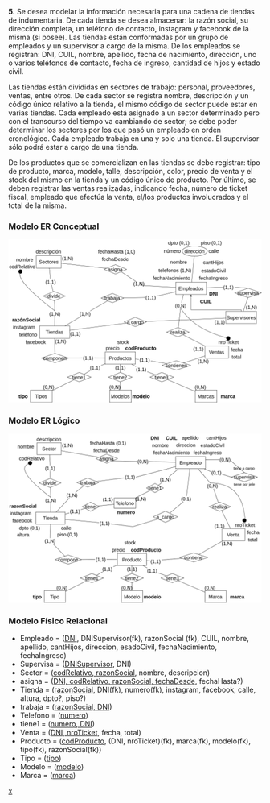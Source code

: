 **5.** Se desea modelar la información necesaria para una cadena de tiendas de indumentaria. De cada tienda se desea almacenar: la razón social, su dirección completa, un teléfono de contacto, instagram y facebook de la misma (si posee). Las tiendas están conformadas por un grupo de empleados y un supervisor a cargo de la misma. De los empleados se registran: DNI, CUIL, nombre, apellido, fecha de nacimiento, dirección, uno o varios teléfonos de contacto, fecha de ingreso, cantidad de hijos y estado civil.

Las tiendas están divididas en sectores de trabajo: personal, proveedores, ventas, entre otros. De cada sector se registra nombre, descripción y un código único relativo a la tienda, el mismo código de sector puede estar en varias tiendas. Cada empleado está asignado a un sector determinado pero con el transcurso del tiempo va cambiando de
sector; se debe poder determinar los sectores por los que pasó un empleado en orden cronológico. Cada empleado trabaja en una y solo una tienda. El supervisor sólo podrá estar a cargo de una tienda.

De los productos que se comercializan en las tiendas se debe registrar: tipo de producto, marca, modelo, talle, descripción, color, precio de venta y el stock del mismo en la tienda y un código único de producto. Por último, se deben registrar las ventas realizadas, indicando fecha, número de ticket fiscal, empleado que efectúa la venta, el/los productos involucrados y el total de la misma.

### Modelo ER Conceptual
![ejercicio5_Conceptual](../../Practica2/drawios-png/Parte1/ejercicio05P2_Conceptual.drawio.png)

### Modelo ER Lógico
![ejercicio5_Lógico](../../Practica2/drawios-png/Parte1/ejercicio05P2_Logico.drawio.png)

### Modelo Físico Relacional

- Empleado = (<u>DNI</u>, DNISupervisor(fk), razonSocial (fk), CUIL, nombre, apellido, cantHijos, direccion, esadoCivil, fechaNacimiento, fechaIngreso)
- Supervisa = (<u>DNISupervisor</u>, DNI)
- Sector = (<u>codRelativo, razonSocial</u>, nombre, descripcion)
- asigna = (<u>DNI, codRelativo, razonSocial, fechaDesde</u>, fechaHasta?)
- Tienda = (<u>razonSocial</u>, DNI(fk), numero(fk), instagram, facebook, calle, altura, dpto?, piso?)
- trabaja = (<u>razonSocial, DNI</u>)
- Telefono = (<u>numero</u>)
- tiene1 = (<u>numero, DNI</u>)
- Venta = (<u>DNI, nroTicket</u>, fecha, total)
- Producto = (<u>codProducto</u>, (DNI, nroTicket)(fk), marca(fk), modelo(fk), tipo(fk), razonSocial(fk))
- Tipo = (<u>tipo</u>)
- Modelo = (<u>modelo</u>)
- Marca = (<u>marca</u>)


<u>x</u>


